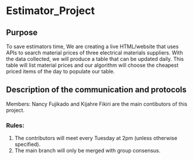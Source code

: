 # Estimator_Project

## Purpose
To save estimators time, We are creating a live HTML/website that uses APIs to search material prices of three electrical materials suppliers. With the data collected, we will produce a table that can be updated daily. This table will list material prices and our algorithm will choose the cheapest priced items of the day to populate our table.

## Description of the communication and protocols
Members: Nancy Fujikado and Kijahre Fikiri are the main contibutors of this project.

### Rules:
1.	The contributors will meet every Tuesday at 2pm (unless otherwise specified).
2.	The main branch will only be merged with group consensus.
